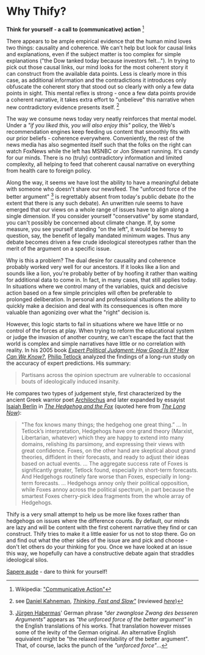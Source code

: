 Why Thify?
==========

**Think for yourself - a call to (communicative) action** [^communicativeaction]

There appears to be ample empirical evidence that the human mind loves two things: causality and coherence. We can't help but look for causal links and explanations, even if the subject matter is too complex for simple explanations ("the Dow tanked today because investors felt...").  In trying to pick out those causal links, our mind looks for the most coherent story it can construct from the available data points.  Less is clearly more in this case, as additional information and the contradictions it introduces only obfuscate the coherent story that stood out so clearly with only a few data points in sight. This mental reflex is strong - once a few data points provide a coherent narrative, it takes extra effort to "unbelieve" this narrative when new contradictory evidence presents itself. [^kahnemann]

The way we consume news today very neatly reinforces that mental model. Under a *"if you liked this, you will also enjoy this"* policy, the Web's recommendation engines keep feeding us content that smoothly fits with our prior beliefs - coherence everywhere. Conveniently, the rest of the news media has also segmented itself such that the folks on the right can watch FoxNews while the left has MSNBC or Jon Stewart running. It's candy for our minds. There is no (truly) contradictory information and limited complexity, all helping to feed that coherent causal narrative on everything from health care to foreign policy.

Along the way, it seems we have lost the ability to have a meaningful debate with someone who doesn't share our newsfeed. The "unforced force of the better argument" [^zwangloserzwang] is regrettably absent from today's public debate (to the extent that there is any such debate).  An unwritten rule seems to have emerged that our views on a whole range of issues have to align along a single dimension. If you consider yourself "conservative" by some standard, you can't possibly be concerned about climate change. If, by some measure, you see yourself standing "on the left", it would be heresy to question, say, the benefit of legally mandated minimum wages. Thus any debate becomes driven a few crude ideological stereotypes rather than the merit of the argument on a specific issue.

Why is this a problem? The dual desire for causality and coherence probably worked very well for our ancestors. If it looks like a lion and sounds like a lion, you're probably better of by hoofing it rather than waiting for additional data to come in. In fact, in many cases, that still applies today. In situations where we control many of the variables, quick and decisive action based on a few simple principles will often be preferable to prolonged deliberation. In personal and professional situations the ability to quickly make a decision and deal with its consequences is often more valuable than agonizing over what the "right" decision is.

However, this logic starts to fail in situations where we have little or no control of the forces at play. When trying to reform the educational system or judge the invasion of another country, we can't escape the fact that the world is complex and simple narratives have little or no correlation with reality.  In his 2005 book *[Expert Political Judgment: How Good Is It? How Can We Know?](http://press.princeton.edu/titles/7959.html)*, [Philip Tetlock](http://www.sas.upenn.edu/tetlock/) analyzed the findings of a long-run study on the accuracy of expert predictions. His summary:

> Partisans across the opinion spectrum are vulnerable to occasional bouts of ideologically induced insanity.

He compares two types of judgement style, first characterized by the ancient Greek warrior poet [Archilochus](http://en.wikipedia.org/wiki/Archilochus) and later expanded by essayist [Isaiah Berlin](http://en.wikipedia.org/wiki/Isaiah_Berlin) in *[The Hedgehog and the Fox](http://en.wikipedia.org/wiki/The_Hedgehog_and_the_Fox)* (quoted here from *[The Long Now](http://longnow.org/seminars/02007/jan/26/why-foxes-are-better-forecasters-than-hedgehogs/)*):

> "The fox knows many things; the hedgehog one great thing.” ...  In
> Tetlock’s interpretation, Hedgehogs have one grand theory (Marxist,
> Libertarian, whatever) which they are happy to extend into many domains,
> relishing its parsimony, and expressing their views with great
> confidence. Foxes, on the other hand are skeptical about grand theories,
> diffident in their forecasts, and ready to adjust their ideas based on
> actual events.  ...  The aggregate success rate of Foxes is significantly
> greater, Tetlock found, especially in short-term forecasts. And Hedgehogs
> routinely fare worse than Foxes, especially in long-term forecasts. ...
> Hedgehogs annoy only their political opposition, while Foxes annoy across the
> political spectrum, in part because the smartest Foxes cherry-pick idea
> fragments from the whole array of Hedgehogs.

Thify is a very small attempt to help us be more like foxes rather than hedgehogs on issues where the difference counts. By default, our minds are lazy and will be content with the first coherent narrative they find or can construct.  Thify tries to make it a little easier for us not to stop there. Go on and find out what the other sides of the issue are and pick and choose - don't let others do your thinking for you. Once we have looked at an issue this way, we hopefully can have a constructive debate again that straddles ideological silos.

[Sapere aude](http://en.wikipedia.org/wiki/Sapere_aude) - dare to think for yourself!


[^communicativeaction]: Wikipedia: ["Communicative Action"](http://en.wikipedia.org/wiki/Communicative_action)

[^kahnemann]: see [Daniel Kahneman](http://www.princeton.edu/~kahneman/), *[Thinking, Fast and Slow"](http://www.goodreads.com/book/show/11468377-thinking-fast-and-slow)* (reviewed *[here](http://scholar.harvard.edu/files/shleifer/files/kahneman_review_jel_final.pdf)*)

[^zwangloserzwang]: [Jürgen Habermas](http://plato.stanford.edu/entries/habermas/)' German phrase *"der zwanglose Zwang des besseren Arguments"* appears as *"the unforced force of the better argument"* in the English translations of his works. That translation however misses some of the levity of the German original. An alternative English equivalent might be "the relaxed inevitability of the better argument". That, of course, lacks the punch of the *"unforced force"*...
